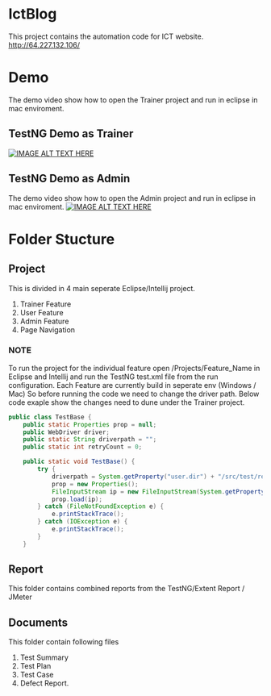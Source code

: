 # IctBlog

This project contains the automation code for ICT website. http://64.227.132.106/

  
# Demo
  The demo video show how to open the Trainer project and run in eclipse in mac enviroment. 
## TestNG Demo as Trainer  
  [![IMAGE ALT TEXT HERE](http://img.youtube.com/vi/W1L_wc9cjNo/0.jpg)](http://www.youtube.com/watch?v=W1L_wc9cjNo)
  
## TestNG Demo as Admin  
  The demo video show how to open the Admin project and run in eclipse in mac enviroment. 
  [![IMAGE ALT TEXT HERE](http://img.youtube.com/vi/QFUkgsJDrbE/0.jpg)](http://www.youtube.com/watch?v=QFUkgsJDrbE)


# Folder Stucture 
## Project 
This is divided in 4 main seperate Eclipse/Intellij project. 
1. Trainer Feature
2. User Feature
3. Admin Feature
4. Page Navigation 

### NOTE
  To run the project for the individual feature open /Projects/Feature_Name in Eclipse and Intellij and run the TestNG test.xml file from the run configuration. 
  Each Feature are currently  build in seperate env (Windows / Mac) So before running the code we need to change the driver path. 
  Below code exaple show the changes need to dune under the Trainer project.

```java
public class TestBase {
    public static Properties prop = null;
    public WebDriver driver;
    public static String driverpath = "";
    public static int retryCount = 0;

    public static void TestBase() {
        try {
            driverpath = System.getProperty("user.dir") + "/src/test/resources/geckodriver";
            prop = new Properties();
            FileInputStream ip = new FileInputStream(System.getProperty("user.dir") + "/src/test/resources/config.properties");
            prop.load(ip);
        } catch (FileNotFoundException e) {
            e.printStackTrace();
        } catch (IOException e) {
            e.printStackTrace();
        }
    }
```
  
## Report
This folder contains combined reports from the TestNG/Extent Report / JMeter 

## Documents
This folder contain following files
1. Test Summary
2. Test Plan
3. Test Case
4. Defect Report.

  

